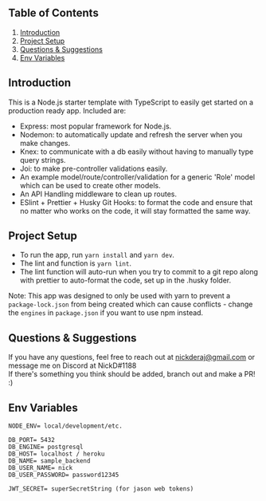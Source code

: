 ## Table of Contents

1. [Introduction](#introduction)
2. [Project Setup](#project-setup)
3. [Questions & Suggestions](#questions--suggestions)
4. [Env Variables](#env-variables)

## Introduction

This is a Node.js starter template with TypeScript to easily get started on a production ready app. Included are:

- Express: most popular framework for Node.js.
- Nodemon: to automatically update and refresh the server when you make changes.
- Knex: to communicate with a db easily without having to manually type query strings.
- Joi: to make pre-controller validations easily.
- An example model/route/controller/validation for a generic 'Role' model which can be used to create other models.
- An API Handling middleware to clean up routes.
- ESlint + Prettier + Husky Git Hooks: to format the code and ensure that no matter who works on the code, it will stay formatted the same way.

## Project Setup

- To run the app, run `yarn install` and `yarn dev`.
- The lint and function is `yarn lint`.
- The lint function will auto-run when you try to commit to a git repo along with prettier to auto-format the code, set up in the .husky folder.

Note: This app was designed to only be used with yarn to prevent a `package-lock.json` from being created which can cause conflicts - change the `engines` in `package.json` if you want to use npm instead.

## Questions & Suggestions

If you have any questions, feel free to reach out at nickderaj@gmail.com or message me on Discord at NickD#1188<br/>
If there's something you think should be added, branch out and make a PR! :)

## Env Variables

```
NODE_ENV= local/development/etc.

DB_PORT= 5432
DB_ENGINE= postgresql
DB_HOST= localhost / heroku
DB_NAME= sample_backend
DB_USER_NAME= nick
DB_USER_PASSWORD= password12345

JWT_SECRET= superSecretString (for jason web tokens)
```
